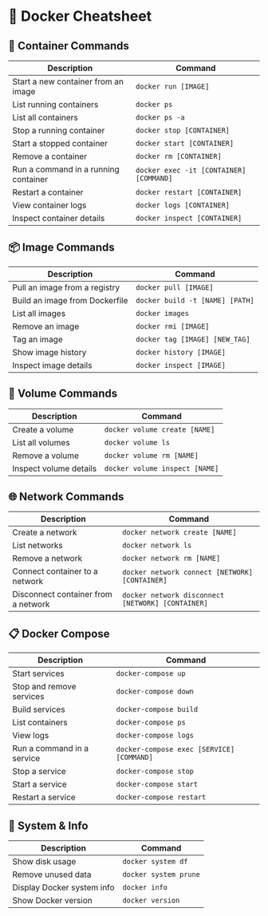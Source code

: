 # 🐳 Docker Cheatsheet

## 🏁 Container Commands
| Description                          | Command                                      |
|--------------------------------------|----------------------------------------------|
| Start a new container from an image | `docker run [IMAGE]`                         |
| List running containers              | `docker ps`                                  |
| List all containers                  | `docker ps -a`                               |
| Stop a running container             | `docker stop [CONTAINER]`                    |
| Start a stopped container            | `docker start [CONTAINER]`                   |
| Remove a container                   | `docker rm [CONTAINER]`                      |
| Run a command in a running container| `docker exec -it [CONTAINER] [COMMAND]`      |
| Restart a container                  | `docker restart [CONTAINER]`                 |
| View container logs                  | `docker logs [CONTAINER]`                    |
| Inspect container details            | `docker inspect [CONTAINER]`                 |

## 📦 Image Commands
| Description                          | Command                                      |
|--------------------------------------|----------------------------------------------|
| Pull an image from a registry        | `docker pull [IMAGE]`                        |
| Build an image from Dockerfile       | `docker build -t [NAME] [PATH]`              |
| List all images                      | `docker images`                              |
| Remove an image                      | `docker rmi [IMAGE]`                         |
| Tag an image                         | `docker tag [IMAGE] [NEW_TAG]`               |
| Show image history                   | `docker history [IMAGE]`                     |
| Inspect image details                | `docker inspect [IMAGE]`                     |

## 💾 Volume Commands
| Description                          | Command                                      |
|--------------------------------------|----------------------------------------------|
| Create a volume                      | `docker volume create [NAME]`                |
| List all volumes                     | `docker volume ls`                           |
| Remove a volume                      | `docker volume rm [NAME]`                    |
| Inspect volume details               | `docker volume inspect [NAME]`               |

## 🌐 Network Commands
| Description                          | Command                                      |
|--------------------------------------|----------------------------------------------|
| Create a network                     | `docker network create [NAME]`               |
| List networks                        | `docker network ls`                          |
| Remove a network                     | `docker network rm [NAME]`                   |
| Connect container to a network       | `docker network connect [NETWORK] [CONTAINER]` |
| Disconnect container from a network | `docker network disconnect [NETWORK] [CONTAINER]` |

## 📋 Docker Compose
| Description                          | Command                                      |
|--------------------------------------|----------------------------------------------|
| Start services                       | `docker-compose up`                          |
| Stop and remove services             | `docker-compose down`                        |
| Build services                       | `docker-compose build`                       |
| List containers                      | `docker-compose ps`                          |
| View logs                            | `docker-compose logs`                        |
| Run a command in a service           | `docker-compose exec [SERVICE] [COMMAND]`    |
| Stop a service                       | `docker-compose stop`                        |
| Start a service                      | `docker-compose start`                       |
| Restart a service                    | `docker-compose restart`                     |

## 🧹 System & Info
| Description                          | Command                                      |
|--------------------------------------|----------------------------------------------|
| Show disk usage                      | `docker system df`                           |
| Remove unused data                   | `docker system prune`                        |
| Display Docker system info           | `docker info`                                |
| Show Docker version                  | `docker version`                             |
